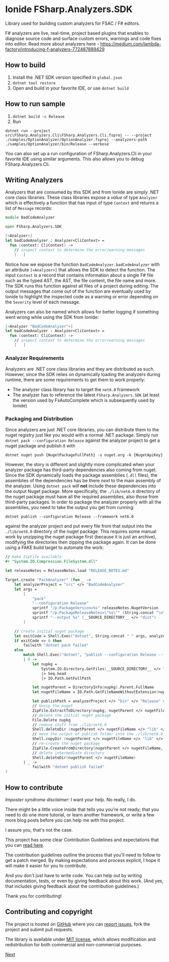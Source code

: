 # Ionide FSharp.Analyzers.SDK

Library used for building custom analyzers for FSAC / F# editors.

F# analyzers are live, real-time, project based plugins that enables to diagnose source code and surface custom errors, warnings and code fixes into editor. Read more about analyzers here - https://medium.com/lambda-factory/introducing-f-analyzers-772487889429

## How to build

1. Install the .NET SDK version specified in `global.json`
2. `dotnet tool restore`
2. Open and build in your favorite IDE, or use `dotnet build`

## How to run sample
1. `dotnet build -c Release`
2. Run

```shell
dotnet run --project src\FSharp.Analyzers.Cli\FSharp.Analyzers.Cli.fsproj -- --project ./samples/OptionAnalyzer/OptionAnalyzer.fsproj --analyzers-path ./samples/OptionAnalyzer/bin/Release --verbose
```


You can also set up a run configuration of FSharp.Analyzers.Cli in your favorite IDE using similar arguments. This also allows you to debug FSharp.Analyzers.Cli.

## Writing Analyzers

Analyzers that are consumed by this SDK and from Ionide are simply .NET core class libraries. These class libraries expose a *value* of type `Analyzer` which is effectively a function that has input of type `Context` and returns a list of `Message` records:
```fsharp
module BadCodeAnalyzer

open FSharp.Analyzers.SDK

[<Analyzer>]
let badCodeAnalyzer : Analyzer<CliContext> =
  fun (context: CliContext) ->
    // inspect context to determine the error/warning messages
    [   ]
```
Notice how we expose the function `BadCodeAnalyzer.badCodeAnalyzer` with an attribute `[<Analyzer>]` that allows the SDK to detect the function. The input `Context` is a record that contains information about a single F# file such as the typed AST, the AST, the file content, the file name and more. The SDK runs this function against all files of a project during editing. The output messages that come out of the function are eventually used by Ionide to highlight the inspected code as a warning or error depending on the `Severity` level of each message.

Analyzers can also be named which allows for better logging if something went wrong while using the SDK from Ionide:
```fs
[<Analyzer "BadCodeAnalyzer">]
let badCodeAnalyzer : Analyzer<CliContext> =
  fun (context: CliContext) ->
    // inspect context to determine the error/warning messages
    [   ]
```
### Analyzer Requirements

Analyzers are .NET core class libraries and they are distributed as such. However, since the SDK relies on dynamically loading the analyzers during runtime, there are some requirements to get them to work properly:
- The analyzer class library has to target the `net6.0` framework
- The analyzer has to reference the latest `FSharp.Analyzers.SDK` (at least the version used by FsAutoComplete which is subsequently used by Ionide)

### Packaging and Distribution

Since analyzers are just .NET core libraries, you can distribute them to the nuget registry just like you would with a normal .NET package. Simply run `dotnet pack --configuration Release` against the analyzer project to get a nuget package and publish it with

```shell
dotnet nuget push {NugetPackageFullPath} -s nuget.org -k {NugetApiKey}
```

However, the story is different and slightly more complicated when your analyzer package has third-party dependencies also coming from nuget. Since the SDK dynamically loads the package assemblies (`.dll` files), the assemblies of the dependencies has be there *next* to the main assembly of the analyzer. Using `dotnet pack` will **not** include these dependencies into the output Nuget package. More specifically, the `./lib/net6.0` directory of the nuget package must have all the required assemblies, also those from third-party packages. In order to package the analyzer properly with all the assemblies, you need to take the output you get from running:
```shell
dotnet publish --configuration Release --framework net6.0
```
against the analyzer project and put every file from that output into the `./lib/net6.0` directory of the nuget package. This requires some manual work by unzipping the nuget package first (because it is just an archive), modifying the directories then zipping the package again. It can be done using a FAKE build target to automate the work:
```fs
// make ZipFile available
#r "System.IO.Compression.FileSystem.dll"

let releaseNotes = ReleaseNotes.load "RELEASE_NOTES.md"

Target.create "PackAnalyzer" (fun _ ->
    let analyzerProject = "src" </> "BadCodeAnalyzer"
    let args =
        [
            "pack"
            "--configuration Release"
            sprintf "/p:PackageVersion=%s" releaseNotes.NugetVersion
            sprintf "/p:PackageReleaseNotes=\"%s\"" (String.concat "\n" releaseNotes.Notes)
            sprintf "--output %s" (__SOURCE_DIRECTORY__ </> "dist")
        ]

    // create initial nuget package
    let exitCode = Shell.Exec("dotnet", String.concat " " args, analyzerProject)
    if exitCode <> 0 then
        failwith "dotnet pack failed"
    else
        match Shell.Exec("dotnet", "publish --configuration Release --framework net6.0", analyzerProject) with
        | 0 ->
            let nupkg =
                System.IO.Directory.GetFiles(__SOURCE_DIRECTORY__ </> "dist")
                |> Seq.head
                |> IO.Path.GetFullPath

            let nugetParent = DirectoryInfo(nupkg).Parent.FullName
            let nugetFileName = IO.Path.GetFileNameWithoutExtension(nupkg)

            let publishPath = analyzerProject </> "bin" </> "Release" </> "net6.0" </> "publish"
            // Unzip the nuget
            ZipFile.ExtractToDirectory(nupkg, nugetParent </> nugetFileName)
            // delete the initial nuget package
            File.Delete nupkg
            // remove stuff from ./lib/net6.0
            Shell.deleteDir (nugetParent </> nugetFileName </> "lib" </> "net6.0")
            // move the output of publish folder into the ./lib/net6.0 directory
            Shell.copyDir (nugetParent </> nugetFileName </> "lib" </> "net6.0") publishPath (fun _ -> true)
            // re-create the nuget package
            ZipFile.CreateFromDirectory(nugetParent </> nugetFileName, nupkg)
            // delete intermediate directory
            Shell.deleteDir(nugetParent </> nugetFileName)
        | _ ->
            failwith "dotnet publish failed"
)
```

## How to contribute

*Imposter syndrome disclaimer*: I want your help. No really, I do.

There might be a little voice inside that tells you you're not ready; that you need to do one more tutorial, or learn another framework, or write a few more blog posts before you can help me with this project.

I assure you, that's not the case.

This project has some clear Contribution Guidelines and expectations that you can [read here](https://github.com/Krzysztof-Cieslak/FSharp.Analyzers.SDK/blob/master/CONTRIBUTING.md).

The contribution guidelines outline the process that you'll need to follow to get a patch merged. By making expectations and process explicit, I hope it will make it easier for you to contribute.

And you don't just have to write code. You can help out by writing documentation, tests, or even by giving feedback about this work. (And yes, that includes giving feedback about the contribution guidelines.)

Thank you for contributing!


## Contributing and copyright

The project is hosted on [GitHub](https://github.com/Krzysztof-Cieslak/FSharp.Analyzers.SDK) where you can [report issues](https://github.com/Krzysztof-Cieslak/FSharp.Analyzers.SDK/issues), fork
the project and submit pull requests.

The library is available under [MIT license](https://github.com/Krzysztof-Cieslak/FSharp.Analyzers.SDK/blob/master/LICENSE.md), which allows modification and redistribution for both commercial and non-commercial purposes.

[Next]({{fsdocs-next-page-link}})